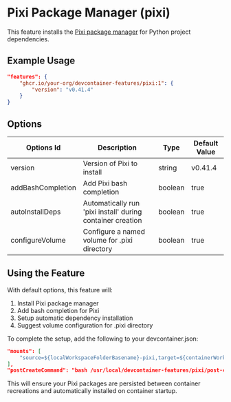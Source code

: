 # Pixi Package Manager (pixi)

This feature installs the [Pixi package manager](https://github.com/prefix-dev/pixi) for Python project dependencies.

## Example Usage

```json
"features": {
    "ghcr.io/your-org/devcontainer-features/pixi:1": {
        "version": "v0.41.4"
    }
}
```

## Options

| Options Id | Description | Type | Default Value |
|-----|-----|-----|-----|
| version | Version of Pixi to install | string | v0.41.4 |
| addBashCompletion | Add Pixi bash completion | boolean | true |
| autoInstallDeps | Automatically run 'pixi install' during container creation | boolean | true |
| configureVolume | Configure a named volume for .pixi directory | boolean | true |

## Using the Feature

With default options, this feature will:

1. Install Pixi package manager
2. Add bash completion for Pixi
3. Setup automatic dependency installation
4. Suggest volume configuration for .pixi directory

To complete the setup, add the following to your devcontainer.json:

```json
"mounts": [
    "source=${localWorkspaceFolderBasename}-pixi,target=${containerWorkspaceFolder}/.pixi,type=volume"
],
"postCreateCommand": "bash /usr/local/devcontainer-features/pixi/post-create.sh"
```

This will ensure your Pixi packages are persisted between container recreations and automatically installed on container startup.
